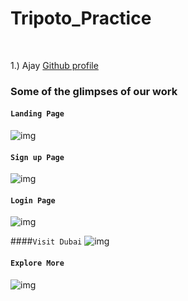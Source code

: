 # Tripoto_Practice


<br/>

1.) Ajay [Github profile](https://github.com/jayvaish)




### Some of the glimpses of our work
#### `Landing Page`
![img](https://github.com/aarohi1234/glistening-rock-2573/blob/main/Image/index.jpeg)
<br/>

#### `Sign up Page`
![img](https://github.com/aarohi1234/glistening-rock-2573/blob/main/Image/02signup.jpeg)
<br/>

#### `Login Page`
![img](https://github.com/aarohi1234/glistening-rock-2573/blob/main/Image/01login.jpeg)
<br/>


####`Visit Dubai`
![img](https://github.com/aarohi1234/glistening-rock-2573/blob/main/Image/03visit_dubai.jpeg)
<br/>

#### `Explore More`
![img](https://github.com/aarohi1234/glistening-rock-2573/blob/main/Image/05.jpeg)
<br/>


